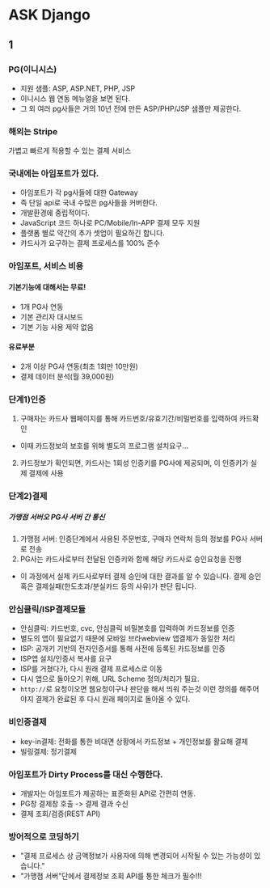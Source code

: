 # ASK Django

## 1
### PG(이니시스)
* 지원 샘플: ASP, ASP.NET, PHP, JSP
* 이니시스 웹 연동 메뉴얼을 보면 된다.
* 그 외 여러 pg사들은 거의 10년 전에 만든 ASP/PHP/JSP 샘플만 제공한다.

### 해외는 Stripe
가볍고 빠르게 적용할 수 있는 결제 서비스

### 국내에는 아임포트가 있다.
* 아임포트가 각 pg사들에 대한 Gateway
* 즉 단일 api로 국내 수많은 pg사들을 커버한다.
* 개발환경에 중립적이다.
* JavaScript 코드 하나로 PC/Mobile/In-APP 결제 모두 지원
* 플랫폼 별로 약간의 추가 셋업이 필요하긴 합니다.
* 카드사가 요구하는 결제 프로세스를 100% 준수

### 아임포트, 서비스 비용
#### 기본기능에 대해서는 무료!
* 1개 PG사 연동
* 기본 관리자 대시보드
* 기본 기능 사용 제약 없음

#### 유료부분
* 2개 이상 PG사 연동(최초 1회만 10만원)
* 결제 데이터 분석(월 39,000원)


### 단계1)인증
1. 구매자는 카드사 웹페이지를 통해 카드번호/유효기간/비밀번호를 입력하여 카드확인
 * 이때 카드정보의 보호를 위해 별도의 프로그램 설치요구...
2. 카드정보가 확인되면, 카드사는 1회성 인증키를 PG사에 제공되며, 이 인증키가 실제 결제에 사용

### 단계2)결제
##### 가맹점 서버오 PG사 서버 간 통신
1. 가맹점 서버: 인증단계에서 사용된 주문번호, 구매자 연락처 등의 정보를 PG사 서버로 전송
2. PG사는 카드사로부터 전달된 인증키와 함께 해당 카드사로 승인요청을 진행
 * 이 과정에서 실제 카드사로부터 결제 승인에 대한 결과를 알 수 있습니다. 결제 승인 혹은 결제실패(한도초과/분실카드 등의 사유)가 판단 됩니다.

### 안심클릭/ISP결제모듈

* 안심클릭: 카드번호, cvc, 안심클릭 비밀본호를 입력하여 카드정보를 인증
 * 별도의 앱이 필요없기 때문에 모바일 브라webview 앱결제가 동일한 처리
* ISP: 공개키 기반의 전자인증서를 통해 사전에 등록된 카드정보를 인증
 * ISP앱 설치/인증서 복사를 요구
 * ISP를 거쳤다가, 다시 원래 결제 프로세스로 이동 
 * 다시 앱으로 돌아오기 위해, URL Scheme 정의/처리가 필요.
 * `http://`로 요청이오면 웹요청이구나 판단을 해서 띄워 주는것 이런 정의를 해주어야지 결제가 완료된 후 다시 원래 페이지로 돌아올 수 있다.

### 비인증결제
* key-in결제: 전화를 통한 비대면 상황에서 카드정보 + 개인정보를 활요해 결제
* 빌링결제: 정기결제

### 아임포트가 Dirty Process를 대신 수행한다.
* 개발자는 아임포트가 제공하는 표준화된 API로 간편히 연동.
 * PG창 결제창 호출 -> 결제 결과 수신
 * 결제 조회/검증(REST API)

### 방어적으로 코딩하기
* "결제 프로세스 상 금액정보가 사용자에 의해 변경되어 시작될 수 있는 가능성이 있습니다."
* "가맹졈 서버"단에서 결제정보 조회 API를 통한 체크가 필수!!!


